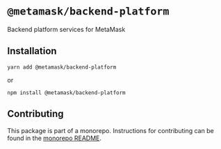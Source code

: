 # `@metamask/backend-platform`

Backend platform services for MetaMask

## Installation

`yarn add @metamask/backend-platform`

or

`npm install @metamask/backend-platform`

## Contributing

This package is part of a monorepo. Instructions for contributing can be found in the [monorepo README](https://github.com/MetaMask/core#readme).

